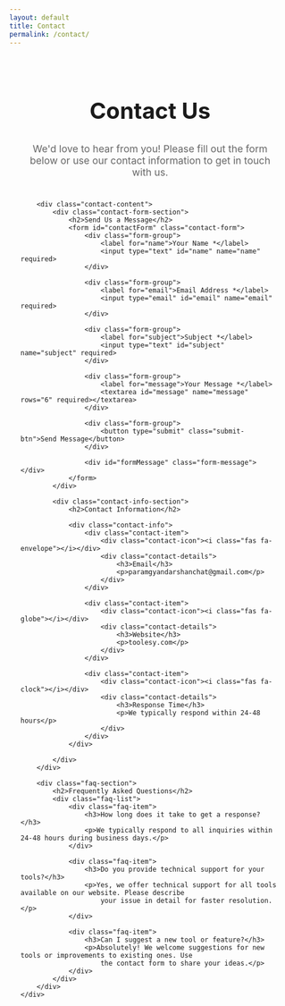 ```yaml
---
layout: default
title: Contact
permalink: /contact/
---
```




<style>
    /* Contact Us Styles */
    .contact-container {
        padding: 20px;
        max-width: 1000px;
        margin: 0 auto;
    }

    .contact-container h1 {
        color: var(--primary);
        text-align: center;
        margin-bottom: 10px;
        font-size: 2.5rem;
        border-bottom: 3px solid var(--primary);
        padding-bottom: 15px;
    }

    .contact-intro {
        text-align: center;
        color: #666;
        margin-bottom: 40px;
        font-size: 1.1rem;
        max-width: 800px;
        margin-left: auto;
        margin-right: auto;
    }

    .contact-content {
        display: grid;
        grid-template-columns: 2fr 1fr;
        gap: 40px;
        margin-bottom: 40px;
    }

    .contact-form-section h2,
    .contact-info-section h2,
    .faq-section h2 {
        color: var(--primary);
        margin-bottom: 20px;
        font-size: 1.5rem;
        border-bottom: 2px solid #f0f0f0;
        padding-bottom: 10px;
    }

    .contact-form {
        background: #f8f9fa;
        padding: 25px;
        border-radius: 8px;
        border-left: 4px solid var(--primary);
    }

    .form-group {
        margin-bottom: 20px;
    }

    .form-group label {
        display: block;
        margin-bottom: 8px;
        font-weight: 600;
        color: #333;
    }

    .form-group input,
    .form-group textarea {
        width: 100%;
        padding: 12px 15px;
        border: 1px solid #ddd;
        border-radius: 6px;
        font-size: 16px;
        font-family: inherit;
        transition: all 0.3s ease;
    }

    .form-group input:focus,
    .form-group textarea:focus {
        outline: none;
        border-color: var(--primary);
        box-shadow: 0 0 0 3px rgba(67, 97, 238, 0.1);
    }

    .submit-btn {
        background: var(--primary);
        color: white;
        padding: 12px 25px;
        border: none;
        border-radius: 6px;
        font-size: 16px;
        font-weight: 600;
        cursor: pointer;
        transition: all 0.3s ease;
    }

    .submit-btn:hover {
        background: var(--secondary);
        transform: translateY(-2px);
    }

    .form-message {
        padding: 15px;
        border-radius: 6px;
        margin-top: 20px;
        display: none;
    }

    .form-message.success {
        background-color: #d4edda;
        color: #155724;
        border: 1px solid #c3e6cb;
        display: block;
    }

    .form-message.error {
        background-color: #f8d7da;
        color: #721c24;
        border: 1px solid #f5c6cb;
        display: block;
    }

    .contact-info {
        margin-bottom: 30px;
    }

    .contact-item {
        display: flex;
        align-items: flex-start;
        margin-bottom: 20px;
        padding: 15px;
        background: #f8f9fa;
        border-radius: 8px;
        transition: all 0.3s ease;
    }

    .contact-item:hover {
        transform: translateY(-3px);
        box-shadow: 0 5px 15px rgba(0, 0, 0, 0.1);
    }

    .contact-icon {
        font-size: 24px;
        margin-right: 15px;
        min-width: 30px;
        margin-top: -5px;
        color: var(--primary);
    }

    .contact-details h3 {
        margin: 0 0 5px 0;
        color: var(--primary);
        font-size: 1.1rem;
    }

    .contact-details p {
        margin: 0;
        color: #666;
    }

    .faq-section {
        background: #f8f9fa;
        padding: 30px;
        border-radius: 8px;
        border-left: 4px solid var(--primary);
    }

    .faq-item {
        margin-bottom: 20px;
        padding-bottom: 20px;
        border-bottom: 1px solid #e0e0e0;
    }

    .faq-item:last-child {
        border-bottom: none;
        margin-bottom: 0;
        padding-bottom: 0;
    }

    .faq-item h3 {
        color: var(--primary);
        margin-bottom: 10px;
        font-size: 1.2rem;
    }

    .faq-item p {
        color: #666;
        margin: 0;
        line-height: 1.6;
    }

    /* Responsive Styles */
    @media (max-width: 768px) {
        .contact-content {
            grid-template-columns: 1fr;
            gap: 30px;
        }

        .contact-container {
            padding: 15px;
        }

        .contact-container h1 {
            font-size: 2rem;
        }

        .contact-form {
            padding: 20px;
        }

        .contact-item {
            flex-direction: row;
            text-align: left;
            align-items: flex-start;
            /* Changed to flex-start */
        }

        .contact-icon {
            margin-right: 15px;
            margin-bottom: 0;
            flex-shrink: 0;
            margin-top: -5px;
            /* Adjust this value as needed */
        }

        .faq-section {
            padding: 20px;
        }
    }
</style>


<!-- Contact Us Content -->
<div class="content-box">
    <div class="contact-container">
        <h1>Contact Us</h1>
        <p class="contact-intro">We'd love to hear from you! Please fill out the form below or use our contact
            information to get in touch with us.</p>

        <div class="contact-content">
            <div class="contact-form-section">
                <h2>Send Us a Message</h2>
                <form id="contactForm" class="contact-form">
                    <div class="form-group">
                        <label for="name">Your Name *</label>
                        <input type="text" id="name" name="name" required>
                    </div>

                    <div class="form-group">
                        <label for="email">Email Address *</label>
                        <input type="email" id="email" name="email" required>
                    </div>

                    <div class="form-group">
                        <label for="subject">Subject *</label>
                        <input type="text" id="subject" name="subject" required>
                    </div>

                    <div class="form-group">
                        <label for="message">Your Message *</label>
                        <textarea id="message" name="message" rows="6" required></textarea>
                    </div>

                    <div class="form-group">
                        <button type="submit" class="submit-btn">Send Message</button>
                    </div>

                    <div id="formMessage" class="form-message"></div>
                </form>
            </div>

            <div class="contact-info-section">
                <h2>Contact Information</h2>

                <div class="contact-info">
                    <div class="contact-item">
                        <div class="contact-icon"><i class="fas fa-envelope"></i></div>
                        <div class="contact-details">
                            <h3>Email</h3>
                            <p>paramgyandarshanchat@gmail.com</p>
                        </div>
                    </div>

                    <div class="contact-item">
                        <div class="contact-icon"><i class="fas fa-globe"></i></div>
                        <div class="contact-details">
                            <h3>Website</h3>
                            <p>toolesy.com</p>
                        </div>
                    </div>

                    <div class="contact-item">
                        <div class="contact-icon"><i class="fas fa-clock"></i></div>
                        <div class="contact-details">
                            <h3>Response Time</h3>
                            <p>We typically respond within 24-48 hours</p>
                        </div>
                    </div>
                </div>

            </div>
        </div>

        <div class="faq-section">
            <h2>Frequently Asked Questions</h2>
            <div class="faq-list">
                <div class="faq-item">
                    <h3>How long does it take to get a response?</h3>
                    <p>We typically respond to all inquiries within 24-48 hours during business days.</p>
                </div>

                <div class="faq-item">
                    <h3>Do you provide technical support for your tools?</h3>
                    <p>Yes, we offer technical support for all tools available on our website. Please describe
                        your issue in detail for faster resolution.</p>
                </div>

                <div class="faq-item">
                    <h3>Can I suggest a new tool or feature?</h3>
                    <p>Absolutely! We welcome suggestions for new tools or improvements to existing ones. Use
                        the contact form to share your ideas.</p>
                </div>
            </div>
        </div>
    </div>
</div>



<script src="https://cdn.jsdelivr.net/npm/bootstrap@5.3.0/dist/js/bootstrap.bundle.min.js"></script>
<script>

    // Contact form functionality
    document.addEventListener('DOMContentLoaded', function () {
        const contactForm = document.getElementById('contactForm');
        const formMessage = document.getElementById('formMessage');

        contactForm.addEventListener('submit', function (e) {
            e.preventDefault();

            // Basic form validation
            const name = document.getElementById('name').value.trim();
            const email = document.getElementById('email').value.trim();
            const subject = document.getElementById('subject').value.trim();
            const message = document.getElementById('message').value.trim();

            if (!name || !email || !subject || !message) {
                showMessage('Please fill in all required fields.', 'error');
                return;
            }

            if (!isValidEmail(email)) {
                showMessage('Please enter a valid email address.', 'error');
                return;
            }

            // Simulate form submission (in a real scenario, this would be an AJAX call)
            showMessage('Sending your message...', 'success');

            setTimeout(() => {
                showMessage('Thank you for your message! We will get back to you soon.', 'success');
                contactForm.reset();
            }, 1500);
        });

        function isValidEmail(email) {
            const emailRegex = /^[^\s@]+@[^\s@]+\.[^\s@]+$/;
            return emailRegex.test(email);
        }

        function showMessage(text, type) {
            formMessage.textContent = text;
            formMessage.className = `form-message ${type}`;

            // Auto-hide message after 5 seconds
            setTimeout(() => {
                formMessage.style.display = 'none';
            }, 5000);
        }
    });


    // Contact form submission to Google Sheets
document.addEventListener('DOMContentLoaded', function() {
    const contactForm = document.getElementById('contactForm');
    const formMessage = document.getElementById('formMessage');
    
    contactForm.addEventListener('submit', function(e) {
        e.preventDefault();
        
        // Get form data
        const name = document.getElementById('name').value.trim();
        const email = document.getElementById('email').value.trim();
        const subject = document.getElementById('subject').value.trim();
        const message = document.getElementById('message').value.trim();
        
        // Validation
        if (!name || !email || !subject || !message) {
            showMessage('Please fill in all required fields.', 'error');
            return;
        }
        
        if (!isValidEmail(email)) {
            showMessage('Please enter a valid email address.', 'error');
            return;
        }
        
        // Show sending message
        showMessage('Sending your message...', 'success');
        
        // Submit to Google Sheets
        submitContactToGoogleSheets(name, email, subject, message);
    });
    
    function submitContactToGoogleSheets(name, email, subject, message) {
        // Replace with your Google Apps Script Web App URL for contact form
        const scriptURL = 'https://script.google.com/macros/s/AKfycbylqjcNPaIuWVieNq3JeD09lDScnD7gk5oWPX6F_W8II2Svc--y5VaaOesskZbYGEMr/exec';
        
        fetch(scriptURL, {
            method: 'POST',
            mode: 'no-cors',
            headers: {
                'Content-Type': 'application/json',
            },
            body: JSON.stringify({
                name: name,
                email: email,
                subject: subject,
                message: message,
                timestamp: new Date().toISOString(),
                source: 'Contact Form'
            })
        })
        .then(() => {
            showMessage('Thank you for your message! We will get back to you soon.', 'success');
            contactForm.reset();
        })
        .catch(error => {
            console.error('Error:', error);
            showMessage('Sorry, there was an error sending your message. Please try again.', 'error');
        });
    }
    
    function isValidEmail(email) {
        const emailRegex = /^[^\s@]+@[^\s@]+\.[^\s@]+$/;
        return emailRegex.test(email);
    }
    
    function showMessage(text, type) {
        formMessage.textContent = text;
        formMessage.className = `form-message ${type}`;
        formMessage.style.display = 'block';
        
        setTimeout(() => {
            formMessage.style.display = 'none';
        }, 5000);
    }
});

// CSS for horizontal social icons - add this to your existing CSS
const horizontalSocialCSS = `
@media (max-width: 768px) {
    .social-icons {
        flex-direction: row !important;
        flex-wrap: wrap;
        justify-content: center;
        gap: 10px;
    }
    
    .social-link {
        flex: 0 0 calc(50% - 10px);
        text-align: center;
        padding: 10px;
    }
}

@media (max-width: 480px) {
    .social-link {
        flex: 0 0 100%;
    }
}
`;

// Inject the CSS for horizontal social icons
const style = document.createElement('style');
style.textContent = horizontalSocialCSS;
document.head.appendChild(style);
</script>
